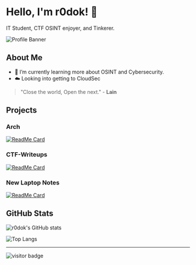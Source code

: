 # Hello, I'm r0dok! 👋

IT Student, CTF OSINT enjoyer, and Tinkerer.

![Profile Banner](https://png.pngtree.com/thumb_back/fh260/background/20230606/pngtree-an-anime-style-drawing-of-an-empty-cafe-image_2891275.jpg)

## About Me

- 🌱 I’m currently learning more about OSINT and Cybersecurity.
- ☁️ Looking into getting to CloudSec

> "Close the world, Open the next." - **Lain**

## Projects

### Arch
[![ReadMe Card](https://github-readme-stats.vercel.app/api/pin/?username=r0dok&repo=Arch)](https://github.com/r0dok/Arch)

### CTF-Writeups
[![ReadMe Card](https://github-readme-stats.vercel.app/api/pin/?username=r0dok&repo=CTF-Writeups)](https://github.com/r0dok/CTF-Writeups)

### New Laptop Notes
[![ReadMe Card](https://github-readme-stats.vercel.app/api/pin/?username=r0dok&repo=new-laptop-notes)](https://github.com/r0dok/new-laptop-notes)

## GitHub Stats

![r0dok's GitHub stats](https://github-readme-stats.vercel.app/api?username=r0dok&show_icons=true&theme=radical)

![Top Langs](https://github-readme-stats.vercel.app/api/top-langs/?username=r0dok&layout=compact&theme=radical)

---

![visitor badge](https://visitor-badge.laobi.icu/badge?page_id=r0dok.r0dok)
